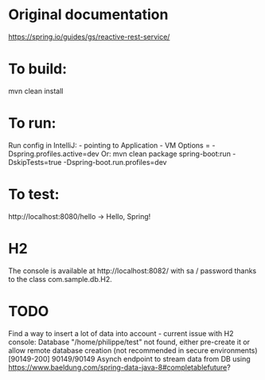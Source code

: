 # Original documentation
https://spring.io/guides/gs/reactive-rest-service/


# To build:
mvn clean install


# To run:
Run config in IntelliJ:
       - pointing to Application
       - VM Options = -Dspring.profiles.active=dev
Or: mvn clean package spring-boot:run -DskipTests=true -Dspring-boot.run.profiles=dev


# To test:
http://localhost:8080/hello
    -> Hello, Spring!
    
    
# H2
The console is available at http://localhost:8082/ with sa / password thanks to the class com.sample.db.H2.
    
   
# TODO
Find a way to insert a lot of data into account
    - current issue with H2 console: Database "/home/philippe/test" not found, either pre-create it or allow remote database 
    creation (not recommended in secure environments) [90149-200] 90149/90149 
Asynch endpoint to stream data from DB using https://www.baeldung.com/spring-data-java-8#completablefuture?
